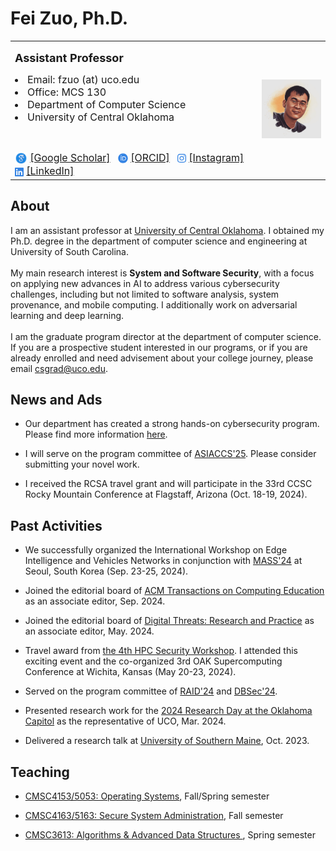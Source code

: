 # Fei Zuo, Ph.D.

<!-- /git_projects/fzuo$ git add .
/git_projects/fzuo$ git commit -m "Updating files"
/git_projects/fzuo$ git push origin main

mkdocs serve
-->

<table>
<tr>

<td width="700">

<font size=4> <b> Assistant Professor </b> </font> <br>

<li> <font size=3> Email: fzuo (at) uco.edu </font> </li>
<li> <font size=3> Office: MCS 130 </font> </li>
<li> <font size=3> Department of Computer Science </font> </li>
<li> <font size=3> University of Central Oklahoma </font> </li>

<br> <font size=3>

<img src="../pics/icons8-google-scholar.svg" width="20" alt="Scholar" style="vertical-align:middle">
<a href="https://scholar.google.com/citations?hl=en&user=PCRl368AAAAJ">[Google Scholar]</a>&ensp;
<svg xmlns="http://www.w3.org/2000/svg" height="1em" viewBox="0 0 512 512" style="vertical-align:middle"><!--! Font Awesome Free 6.4.2 by @fontawesome - https://fontawesome.com License - https://fontawesome.com/license (Commercial License) Copyright 2023 Fonticons, Inc. --><style>svg{fill:#3584e4}</style><path d="M294.75 188.19h-45.92V342h47.47c67.62 0 83.12-51.34 83.12-76.91 0-41.64-26.54-76.9-84.67-76.9zM256 8C119 8 8 119 8 256s111 248 248 248 248-111 248-248S393 8 256 8zm-80.79 360.76h-29.84v-207.5h29.84zm-14.92-231.14a19.57 19.57 0 1 1 19.57-19.57 19.64 19.64 0 0 1-19.57 19.57zM300 369h-81V161.26h80.6c76.73 0 110.44 54.83 110.44 103.85C410 318.39 368.38 369 300 369z"/></svg>
<a href="https://orcid.org/0000-0001-8902-1753">[ORCID]</a>&ensp;
<svg xmlns="http://www.w3.org/2000/svg" height="1em" viewBox="0 0 448 512" style="vertical-align:middle"><style>svg{fill:#3584e4}</style><path d="M224.1 141c-63.6 0-114.9 51.3-114.9 114.9s51.3 114.9 114.9 114.9S339 319.5 339 255.9 287.7 141 224.1 141zm0 189.6c-41.1 0-74.7-33.5-74.7-74.7s33.5-74.7 74.7-74.7 74.7 33.5 74.7 74.7-33.6 74.7-74.7 74.7zm146.4-194.3c0 14.9-12 26.8-26.8 26.8-14.9 0-26.8-12-26.8-26.8s12-26.8 26.8-26.8 26.8 12 26.8 26.8zm76.1 27.2c-1.7-35.9-9.9-67.7-36.2-93.9-26.2-26.2-58-34.4-93.9-36.2-37-2.1-147.9-2.1-184.9 0-35.8 1.7-67.6 9.9-93.9 36.1s-34.4 58-36.2 93.9c-2.1 37-2.1 147.9 0 184.9 1.7 35.9 9.9 67.7 36.2 93.9s58 34.4 93.9 36.2c37 2.1 147.9 2.1 184.9 0 35.9-1.7 67.7-9.9 93.9-36.2 26.2-26.2 34.4-58 36.2-93.9 2.1-37 2.1-147.8 0-184.8zM398.8 388c-7.8 19.6-22.9 34.7-42.6 42.6-29.5 11.7-99.5 9-132.1 9s-102.7 2.6-132.1-9c-19.6-7.8-34.7-22.9-42.6-42.6-11.7-29.5-9-99.5-9-132.1s-2.6-102.7 9-132.1c7.8-19.6 22.9-34.7 42.6-42.6 29.5-11.7 99.5-9 132.1-9s102.7-2.6 132.1 9c19.6 7.8 34.7 22.9 42.6 42.6 11.7 29.5 9 99.5 9 132.1s2.7 102.7-9 132.1z"/></svg>
<a href="https://www.instagram.com/baimafujinji/">[Instagram]</a>&ensp;
<svg xmlns="http://www.w3.org/2000/svg" height="1em" viewBox="0 0 448 512" style="vertical-align:middle"><style>svg{fill:#3584e4}</style><path d="M416 32H31.9C14.3 32 0 46.5 0 64.3v383.4C0 465.5 14.3 480 31.9 480H416c17.6 0 32-14.5 32-32.3V64.3c0-17.8-14.4-32.3-32-32.3zM135.4 416H69V202.2h66.5V416zm-33.2-243c-21.3 0-38.5-17.3-38.5-38.5S80.9 96 102.2 96c21.2 0 38.5 17.3 38.5 38.5 0 21.3-17.2 38.5-38.5 38.5zm282.1 243h-66.4V312c0-24.8-.5-56.7-34.5-56.7-34.6 0-39.9 27-39.9 54.9V416h-66.4V202.2h63.7v29.2h.9c8.9-16.8 30.6-34.5 62.9-34.5 67.2 0 79.7 44.3 79.7 101.9V416z"/></svg>
<a href="https://www.linkedin.com/in/fei-zuo-284719119/">[LinkedIn]</a>&ensp;

</font> 

</td>

<td width="200">
<img src="pics/profile00.jpeg" width=" 200" border=0 alt=""> </img>
</td>
</tr>
</table>


## About

I am an assistant professor at <a href="https://uco.edu/">University of Central Oklahoma</a>. I obtained my Ph.D. degree in the department of computer science and engineering at University of South Carolina.<br>
<br>
My main research interest is <b>System and Software Security</b>, with a focus on applying new advances in AI to address various cybersecurity challenges, including but not limited to software analysis, system provenance, and mobile computing. I additionally work on adversarial learning and deep learning.<br>
<br>
I am the graduate program director at the department of computer science. If you are a prospective student interested in our programs, or if you are already enrolled and need advisement about your college journey, please email <csgrad@uco.edu>. <br>

## News and Ads

- Our department has created a strong hands-on cybersecurity program. Please find more information <a href="https://uco-cyber.github.io/education/">here</a>.

- I will serve on the program committee of <a href="https://asiaccs2025.hust.edu.vn/">ASIACCS'25</a>. Please consider submitting your novel work.

- I received the RCSA travel grant and will participate in the 33rd CCSC Rocky Mountain Conference at Flagstaff, Arizona (Oct. 18-19, 2024).


## Past Activities

- We successfully organized the International Workshop on Edge Intelligence and Vehicles Networks in conjunction with <a href="https://sites.google.com/view/ieee-mass-2024/home">MASS'24</a> at Seoul, South Korea (Sep. 23-25, 2024).

- Joined the editorial board of <a href="https://dl.acm.org/journal/toce">ACM Transactions on Computing Education</a> as an associate editor, Sep. 2024.

- Joined the editorial board of <a href="https://dl.acm.org/journal/dtrap">Digital Threats: Research and Practice</a> as an associate editor, May. 2024.

- Travel award from <a href="https://www.wichita.edu/services/hpc/oaksupercompute2024/hpc-security-workshop.php">the 4th HPC Security Workshop</a>. I attended this exciting event and the co-organized 3rd OAK Supercomputing Conference at Wichita, Kansas (May 20-23, 2024).

- Served on the program committee of <a href="https://raid2024.github.io/">RAID'24</a> and <a href="https://dbsec2024.github.io/">DBSec'24</a>. 

- Presented research work for the <a href="https://www.okepscor.org/official-nomination-form-2024-research-day-capitol">2024 Research Day at the Oklahoma Capitol</a> as the representative of UCO, Mar. 2024.

- Delivered a research talk at <a href="https://usm.maine.edu/department-computer-science/">University of Southern Maine</a>, Oct. 2023.

<!-- Our research work has been selected to present for the -->

## Teaching

- <a href="/teaching/#OS">CMSC4153/5053: Operating Systems</a>, Fall/Spring semester

- <a href="/teaching/#SSA">CMSC4163/5163: Secure System Administration</a>, Fall semester

- <a href="/teaching/#DS">CMSC3613: Algorithms & Advanced Data Structures </a>, Spring semester


<!--
## Recent Publication

- Vulnerability discovery based on source code patch commit mining: A systematic literature review (Int. J. Inf. Secur. 2024) 
- Seeing is believing: Extracting semantic information from video for verifying IoT events (WiSec 2024) 
- A comprehensive dataset towards hands-on experience enhancement in a research-involved cybersecurity program (SIGITE 2023)
- D-score: A white-box diagnosis score for CNNs based on mutation operators (ADMA 2023)
- <a href="/research/">... More ...</a>
  Commit message can help: Security patch detection in open source software via Transformer (SERA 2023)
- ProvSec: Open cybersecurity system provenance analysis benchmark dataset with labels (IJNDC 2023)
- <a href="/service/">... More ...</a>

I am also an active reviewer for multiple academic journals, and currently serving on the editorial boards of two ACM journals.

- <a href="https://www.eurekaselect.com/journal/115">International Journal of Sensors, Wireless Communications and Control</a>, Reviewer, 2024
 -->
